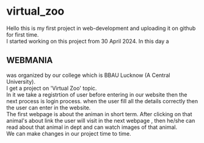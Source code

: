 # virtual_zoo
Hello this is my first project in web-development and uploading it on github for first time. <br>
I started working on this project from 30 April 2024. In this day a <h2>WEBMANIA</h2> was organized by our college which is BBAU Lucknow (A Central University). <br>
I get a project on 'Virtual Zoo' topic. <br>
In it we take a registrtion of user before entering in our website then the next process is login process. when the user fill all the details correctly then the user can enter 
in the website.
<br>
The first webpage is about the animan in short term. After clicking on that animal's about link the user will visit in the next webpage , then he/she can read about that 
animal in dept and can watch images of that animal. <br>
We can make changes in our project time to time.
